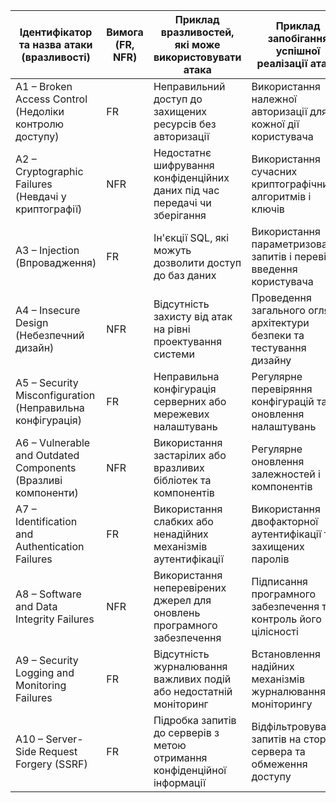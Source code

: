 | Ідентифікатор та назва атаки (вразливості)              | Вимога (FR, NFR) | Приклад вразливостей, які може використовувати атака                        | Приклад запобігання успішної реалізації атаки                             |
|----------------------------------------------------------|------------------|------------------------------------------------------------------------------|-------------------------------------------------------------------------|
| A1 – Broken Access Control (Недоліки контролю доступу)   | FR               | Неправильний доступ до захищених ресурсів без авторизації                     | Використання належної авторизації для кожної дії користувача              |
| A2 – Cryptographic Failures (Невдачі у криптографії)     | NFR              | Недостатнє шифрування конфіденційних даних під час передачі чи зберігання     | Використання сучасних криптографічних алгоритмів і ключів                |
| A3 – Injection (Впровадження)                            | FR               | Ін'єкції SQL, які можуть дозволити доступ до баз даних                        | Використання параметризованих запитів і перевірки введення користувача   |
| A4 – Insecure Design (Небезпечний дизайн)                | NFR              | Відсутність захисту від атак на рівні проектування системи                    | Проведення загального огляду архітектури безпеки та тестування дизайну    |
| A5 – Security Misconfiguration (Неправильна конфігурація)| FR               | Неправильна конфігурація серверних або мережевих налаштувань                  | Регулярне перевіряння конфігурацій та оновлення налаштувань               |
| A6 – Vulnerable and Outdated Components (Вразливі компоненти)| NFR          | Використання застарілих або вразливих бібліотек та компонентів                | Регулярне оновлення залежностей і компонентів                             |
| A7 – Identification and Authentication Failures          | FR               | Використання слабких або ненадійних механізмів аутентифікації                 | Використання двофакторної аутентифікації та захищених паролів             |
| A8 – Software and Data Integrity Failures                | NFR              | Використання неперевірених джерел для оновлень програмного забезпечення       | Підписання програмного забезпечення та контроль його цілісності           |
| A9 – Security Logging and Monitoring Failures            | FR               | Відсутність журналювання важливих подій або недостатній моніторинг            | Встановлення надійних механізмів журналювання та моніторингу              |
| A10 – Server-Side Request Forgery (SSRF)                 | FR               | Підробка запитів до серверів з метою отримання конфіденційної інформації      | Відфільтровування запитів на стороні сервера та обмеження доступу         |
